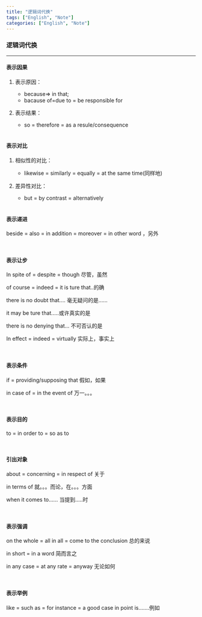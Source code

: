 ```yaml
---
title: "逻辑词代换"
tags: ["English", "Note"]
categories: ["English", "Note"]
---
```




### 逻辑词代换

---

#### 表示因果

1. 表示原因：
   - because=> in that;   
   - bacause of=due to = be responsible for
2. 表示结果：
   - so = therefore = as a resule/consequence 
   
   <br/>

#### 表示对比

1. 相似性的对比：
   - likewise = similarly = equally = at the same time(同样地)
2. 差异性对比：
   - but = by contrast = alternatively
   
   <br/>

#### 表示递进

beside = also = in addition = moreover = in other word ，另外

<br/>

#### 表示让步

In spite of  = despite = though 尽管，虽然

of course = indeed = it is ture that..的确

there is no doubt that.... 毫无疑问的是......

it may be ture that.....或许真实的是

there is no denying that... 不可否认的是

In effect  = indeed = virtually 实际上，事实上

<br/>

#### 表示条件

if = providing/supposing that 假如，如果

in case of = in the event of 万一。。。

<br/>

#### 表示目的

to = in order to = so as to

<br/>

#### 引出对象

about = concerning = in respect of 关于

in terms of 就。。。而论，在。。。方面

when it comes to...... 当提到.....时

<br/>

#### 表示强调

on the whole =  all in all = come to the conclusion 总的来说

in short  = in a word 简而言之

in any case = at any rate = anyway 无论如何

<br/>

#### 表示举例

like = such as = for instance =  a good case in point is.......例如